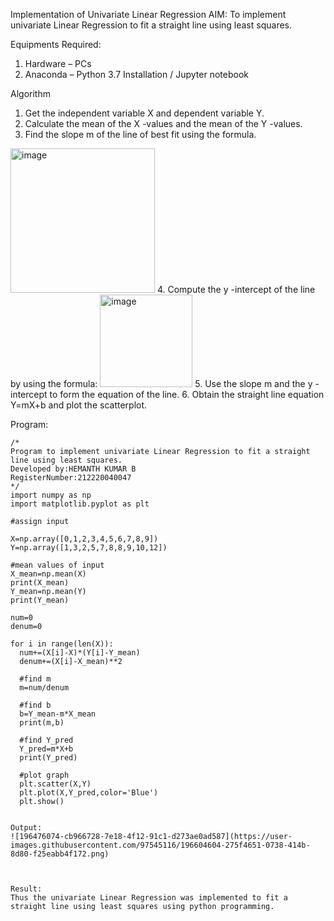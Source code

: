 Implementation of Univariate Linear Regression
AIM:
To implement univariate Linear Regression to fit a straight line using least squares.

Equipments Required:
1. Hardware – PCs
2. Anaconda – Python 3.7 Installation / Jupyter notebook

Algorithm
1. Get the independent variable X and dependent variable Y.
2. Calculate the mean of the X -values and the mean of the Y -values.
3. Find the slope m of the line of best fit using the formula. 
<img width="231" alt="image" src="https://user-images.githubusercontent.com/93026020/192078527-b3b5ee3e-992f-46c4-865b-3b7ce4ac54ad.png">
4. Compute the y -intercept of the line by using the formula:
<img width="148" alt="image" src="https://user-images.githubusercontent.com/93026020/192078545-79d70b90-7e9d-4b85-9f8b-9d7548a4c5a4.png">
5. Use the slope m and the y -intercept to form the equation of the line.
6. Obtain the straight line equation Y=mX+b and plot the scatterplot.

Program:
```
/*
Program to implement univariate Linear Regression to fit a straight line using least squares.
Developed by:HEMANTH KUMAR B 
RegisterNumber:212220040047
*/
import numpy as np
import matplotlib.pyplot as plt

#assign input

X=np.array([0,1,2,3,4,5,6,7,8,9])
Y=np.array([1,3,2,5,7,8,8,9,10,12])

#mean values of input
X_mean=np.mean(X)
print(X_mean)
Y_mean=np.mean(Y)
print(Y_mean)

num=0
denum=0

for i in range(len(X)):
  num+=(X[i]-X)*(Y[i]-Y_mean)
  denum+=(X[i]-X_mean)**2

  #find m
  m=num/denum

  #find b
  b=Y_mean-m*X_mean
  print(m,b)

  #find Y_pred
  Y_pred=m*X+b
  print(Y_pred)

  #plot graph
  plt.scatter(X,Y)
  plt.plot(X,Y_pred,color='Blue')
  plt.show()


Output:
![196476074-cb966728-7e18-4f12-91c1-d273ae0ad587](https://user-images.githubusercontent.com/97545116/196604604-275f4651-0738-414b-8d80-f25eabb4f172.png)



Result:
Thus the univariate Linear Regression was implemented to fit a straight line using least squares using python programming.
